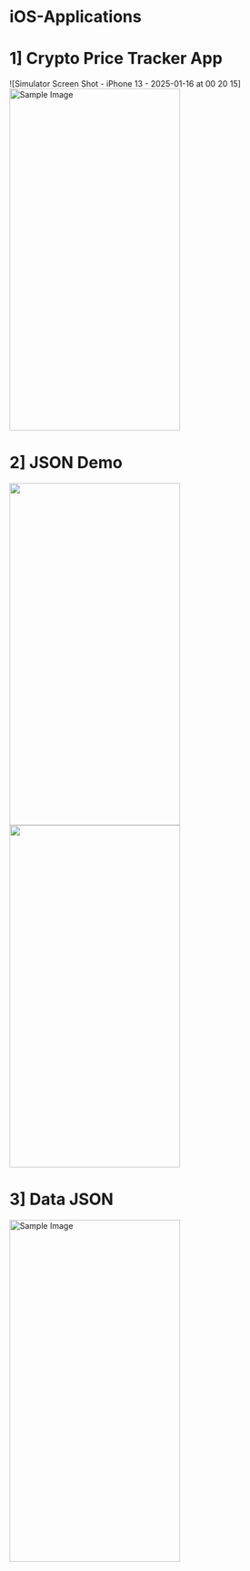 # iOS-Applications
# 1] Crypto Price Tracker App
![Simulator Screen Shot - iPhone 13 - 2025-01-16 at 00 20 15]<img src="https://github.com/user-attachments/assets/c0d60f3d-78cd-4d78-82e8-3e82a9f62888" alt="Sample Image" style="width:300px; height:600px;">

# 2] JSON Demo 
<img src="https://github.com/user-attachments/assets/86b64577-8c52-482f-9277-7c5945673a62" width="300" height="600" style="display:inline-block;"/>
<img src="https://github.com/user-attachments/assets/bab12ccc-7622-42c8-8280-9f37d39515e4" width="300" height="600" style="display:inline-block;"/>

# 3] Data JSON
<img src="![Image](https://github.com/user-attachments/assets/3c5c7ee8-8f7d-4884-a1a1-4495464f2376)
" alt="Sample Image" style="width:300px; height:600px;">
